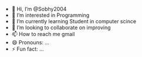- 👋 Hi, I’m @Sobhy2004
- 👀 I’m interested in Programming
- 🌱 I’m currently learning Student in computer scince
- 💞️ I’m looking to collaborate on improving
- 📫 How to reach me gmail
- 😄 Pronouns: ...
- ⚡ Fun fact: ...

<!---
Sobhy2004/Sobhy2004 is a ✨ special ✨ repository because its `README.md` (this file) appears on your GitHub profile.
You can click the Preview link to take a look at your changes.
--->

